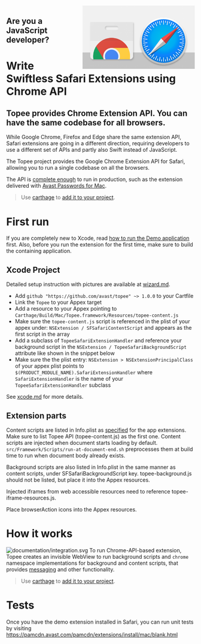 <img align="right" src="logo.png" width="300px"/>

Are you a JavaScript developer?
-------------------------------

Write Swiftless Safari Extensions using Chrome API
==================================================

Topee provides Chrome Extension API. You can have the same codebase for all browsers.
-------------------------------------------------------------------------------------

While Google Chrome, Firefox and Edge share the same extension API, Safari extensions are going in a different direction,
requiring developers to use a different set of APIs and partly also Swift instead of JavaScript.

The Topee project provides the Google Chrome Extension API for Safari, allowing you to run a single codebase on all the browsers.

The API is [complete enough](http://htmlpreview.github.io/?https://github.com/avast/topee/blob/master/api.html#) to run in production, such as the extension delivered with [Avast Passwords for Mac](https://www.avast.com/passwords#mac).

> Use [carthage](https://github.com/Carthage/Carthage) to [add it to your project](#xcode-project).


First run
=========

If you are completely new to Xcode, read [how to run the Demo application](documentation/xcode_bootstrap.md) first. Also, before you run the extension for the first time, make sure to build the containing application.

Xcode Project
-------------

Detailed setup instruction with pictures are available at [wizard.md](documentation/wizard.md).

- Add `github "https://github.com/avast/topee" ~> 1.0.0` to your Cartfile
- Link the `Topee` to your Appex target
- Add a resource to your Appex pointing to `Carthage/Build/Mac/Topee.framework/Resources/topee-content.js`
- Make sure the `topee-content.js` script is referenced in the plist of your appex under: `NSExtension / SFSafariContentScript` and appears as the first script in the array
- Add a subclass of `TopeeSafariExtensionHandler` and reference your background script in the `NSExtension / TopeeSafariBackgroundScript` attribute like shown in the snippet below
- Make sure the the plist entry: `NSExtension > NSExtensionPrincipalClass` of your appex plist points to `$(PRODUCT_MODULE_NAME).SafariExtensionHandler` where `SafariExtensionHandler` is the name of your `TopeeSafariExtensionHandler` subclass

See [xcode.md](xcode.md) for more details.

Extension parts
---------------

Content scripts are listed in Info.plist as [specified](https://developer.apple.com/documentation/safariservices/safari_app_extensions/injecting_a_script_into_a_webpage) for the app extensions.
Make sure to list Topee API (topee-content.js) as the first one.
Content scripts are injected when document starts loading by default. `src/Framework/Scripts/run-at-document-end.sh` preprocesses them at build time to run when document body already exists.

Background scripts are also listed in Info.plist in the same manner as content scripts, under SFSafariBackgroundScript key.
topee-background.js should not be listed, but place it into the Appex resources.

Injected iframes from web accessible resources need to reference topee-iframe-resources.js.

Place browserAction icons into the Appex resources.

How it works
====

![documentation/integration.svg](https://raw.github.com/avast/topee/master/documentation/integration.svg?sanitize=true)
To run Chrome-API-based extension, Topee creates an invisible WebView to run background scripts
and `chrome` namespace implementations for background and content scripts, that provides [messaging](messaging.md)
and other functionality.

> Use [carthage](https://github.com/Carthage/Carthage) to [add it to your project](#xcode-project).


Tests
====

Once you have the demo extension installed in Safari, you can run unit tests by visiting https://pamcdn.avast.com/pamcdn/extensions/install/mac/blank.html
